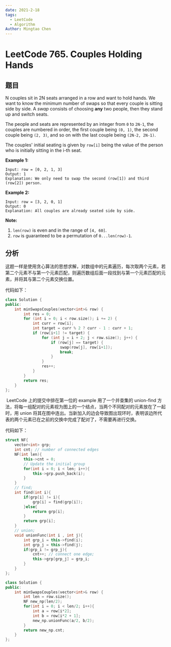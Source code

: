 ```yaml
---
date: 2021-2-18
tags:
  - LeetCode
  - Algorithm
Author: Mingtao Chen
---
```


# LeetCode 765. Couples Holding Hands

## 题目

N couples sit in 2N seats arranged in a row and want to hold hands. We want to know the minimum number of swaps so that every couple is sitting side by side. A _swap_ consists of choosing **any** two people, then they stand up and switch seats.

The people and seats are represented by an integer from `0` to `2N-1`, the couples are numbered in order, the first couple being `(0, 1)`, the second couple being `(2, 3)`, and so on with the last couple being `(2N-2, 2N-1)`.

The couples' initial seating is given by `row[i]` being the value of the person who is initially sitting in the i-th seat.

**Example 1:**

```
Input: row = [0, 2, 1, 3]
Output: 1
Explanation: We only need to swap the second (row[1]) and third (row[2]) person.
```

**Example 2:**

```
Input: row = [3, 2, 0, 1]
Output: 0
Explanation: All couples are already seated side by side.
```

**Note:**

1. `len(row)` is even and in the range of `[4, 60]`.
2. `row` is guaranteed to be a permutation of `0...len(row)-1`.

## 分析

​ 这题一样是使用贪心算法的思想求解，对数组中的元素遍历，每次取两个元素，若第二个元素不与第一个元素匹配，则遍历数组后面一段找到与第一个元素匹配的元素，并将其与第二个元素交换位置。

代码如下：

```cpp
class Solution {
public:
    int minSwapsCouples(vector<int>& row) {
        int res = 0;
        for (int i = 0; i < row.size(); i += 2) {
            int curr = row[i];
            int target = curr % 2 ? curr - 1 : curr + 1;
            if (row[i+1] != target) {
                for (int j = i + 2; j < row.size(); j++) {
                    if (row[j] == target) {
                        swap(row[j], row[i+1]);
                        break;
                    }
                }
                res++;
            }
        }
        return res;
    }
};
```

​ LeetCode 上的提交中排在第一位的 example 用了一个并查集的 union-find 方法，将每一组配对的元素视为图上的一个结点，当两个不同配对的元素放在了一起时，用 union 将其在图中连出。当新加入的边会导致图出现环时，表明该边所代表的两个元素已在之前的交换中完成了配对了，不需要再进行交换。

代码如下：

```cpp
struct NF{
    vector<int> grp;
    int cnt; // number of connected edges
    NF(int len){
        this->cnt = 0;
        // Update the initial group
        for(int i = 0; i < len; i++){
            this->grp.push_back(i);
        }
    }
    // find;
    int find(int i){
        if(grp[i] != i){
            grp[i] = find(grp[i]);
        }else{
            return grp[i];
        }
        return grp[i];
    }
    // union;
    void unionFunc(int i , int j){
        int grp_i = this->find(i);
        int grp_j = this->find(j);
        if(grp_i != grp_j){
            cnt++; // connect one edge;
            this->grp[grp_j] = grp_i;
        }
    }
};

class Solution {
public:
    int minSwapsCouples(vector<int>& row) {
        int len = row.size();
        NF new_np(len/2);
        for(int i = 0; i < len/2; i++){
            int a = row[i*2];
            int b = row[i*2 + 1];
            new_np.unionFunc(a/2, b/2);
        }
        return new_np.cnt;
    }
};
```
